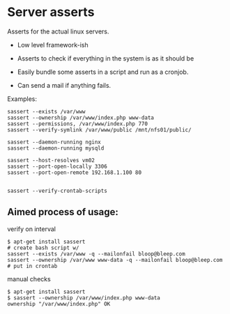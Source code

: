# Server asserts

Asserts for the actual linux servers.

- Low level framework-ish

- Asserts to check if everything in the system is as it should be

- Easily bundle some asserts in a script and run as a cronjob.

- Can send a mail if anything fails.


Examples:

	sassert --exists /var/www
	sassert --ownership /var/www/index.php www-data
	sassert --permissions, /var/www/index.php 770
	sassert --verify-symlink /var/www/public /mnt/nfs01/public/

	sassert --daemon-running nginx
	sassert --daemon-running mysqld

	sassert --host-resolves vm02
	sassert --port-open-locally 3306	
	sassert --port-open-remote 192.168.1.100 80


	sassert --verify-crontab-scripts




Aimed process of usage:
----------------------

verify on interval

	$ apt-get install sassert
	# create bash script w/
	sassert --exists /var/www -q --mailonfail bloop@bleep.com
	sassert --ownership /var/www www-data -q --mailonfail bloop@bleep.com
	# put in crontab

manual checks

	$ apt-get install sassert
	$ sassert --ownership /var/www/index.php www-data
	ownership "/var/www/index.php" OK

